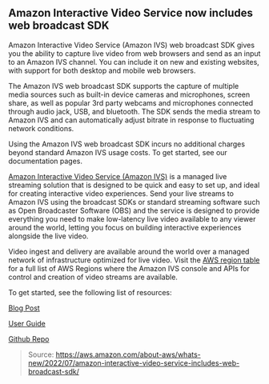 ## Amazon Interactive Video Service now includes web broadcast SDK

Amazon Interactive Video Service (Amazon IVS) web broadcast SDK gives you the ability to capture live video from web browsers and send as an input to an Amazon IVS channel. You can include it on new and existing websites, with support for both desktop and mobile web browsers.

The Amazon IVS web broadcast SDK supports the capture of multiple media sources such as built-in device cameras and microphones, screen share, as well as popular 3rd party webcams and microphones connected through audio jack, USB, and bluetooth. The SDK sends the media stream to Amazon IVS and can automatically adjust bitrate in response to fluctuating network conditions.

Using the Amazon IVS web broadcast SDK incurs no additional charges beyond standard Amazon IVS usage costs. To get started, see our documentation pages.

[Amazon Interactive Video Service (Amazon IVS)](https://aws.amazon.com/ivs/) is a managed live streaming solution that is designed to be quick and easy to set up, and ideal for creating interactive video experiences. Send your live streams to Amazon IVS using the broadcast SDKs or standard streaming software such as Open Broadcaster Software (OBS) and the service is designed to provide everything you need to make low-latency live video available to any viewer around the world, letting you focus on building interactive experiences alongside the live video.

Video ingest and delivery are available around the world over a managed network of infrastructure optimized for live video. Visit the [AWS region table](https://aws.amazon.com/about-aws/global-infrastructure/regional-product-services/) for a full list of AWS Regions where the Amazon IVS console and APIs for control and creation of video streams are available.

To get started, see the following list of resources:

[Blog Post](https://aws.amazon.com/blogs/media/broadcast-from-a-browser-with-the-amazon-ivs-web-broadcast-sdk/)

[User Guide](https://docs.aws.amazon.com/ivs/latest/userguide/broadcast-web.html)

[Github Repo](https://aws.github.io/amazon-ivs-web-broadcast/)

> Source: https://aws.amazon.com/about-aws/whats-new/2022/07/amazon-interactive-video-service-includes-web-broadcast-sdk/
